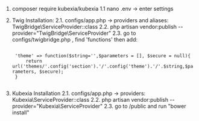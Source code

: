 1. composer require kubexia/kubexia
1.1 nano .env -> enter settings

2. Twig Installation:
    2.1. configs/app.php  -> providers and aliases: TwigBridge\ServiceProvider::class
    2.2. php artisan vendor:publish --provider="TwigBridge\ServiceProvider"
    2.3. go to configs/twigbridge.php , find 'functions' then add:
    
    <code>
    'theme' => function($string='',$parameters = [], $secure = null){
        return url('themes/'.config('section').'/'.config('theme').'/'.$string,$parameters, $secure);
    }
    </code>

3. Kubexia Installation
    2.1. configs/app.php  -> providers: Kubexia\ServiceProvider::class
    2.2. php artisan vendor:publish --provider="Kubexia\ServiceProvider"
    2.3. go to /public and run "bower install"